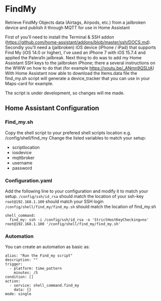 # FindMy
Retrieve FindMy Objects data (Airtags, Airpods, etc.) from a jailbroken device and publish it through MQTT for use in Home Assistant

First of you'll need to install the Terminal & SSH addon (https://github.com/home-assistant/addons/blob/master/ssh/DOCS.md).
Secondly you'll need a (jailbroken) iOS device (iPhone / iPad) that supports Find My (iOS 14.0 or higher), I've used an iPhone 7 with iOS 15.7.4 and applied the Palera1n jailbreak.
Next thing to do was to add my Home Assistant SSH keys to the jailbroken iPhone; there a several instructions on the WWW on how to do that (for example https://youtu.be/_ANmn9QSLtA)
With Home Assistant now able to download the Items.data file the find_my.sh script will generate a device_tracker that you can use in your Maps-card for example.

The script is under development, so changes will me made.

## Home Assistant Configuration

### Find_my.sh
Copy the shell script to your prefered shell scripts location e.g. /config/shell/find_my
Change the listed variables to match your setup:
- scriptlocation
- iosdevice
- mqttbroker
- username
- password 

### Configuration.yaml
Add the following line to your configuration and modify it to match your setup.
`/config/ssh/id_rsa` should match the location of your ssh-key
`root@192.168.1.100` should match your SSH login
`/config/shell/find_my/find_my.sh` should match the location of find_my.sh

```
shell_command:
  find_my: ssh -i /config/ssh/id_rsa -o 'StrictHostKeyChecking=no' root@192.168.1.100 '/config/shell/find_my/find_my.sh'
```

### Automation
You can create an automation as basic as:
```
alias: "Run the Find_my script"
description: ""
trigger:
  - platform: time_pattern
    minutes: /5
condition: []
action:
  - service: shell_command.find_my
    data: {}
mode: single
```
